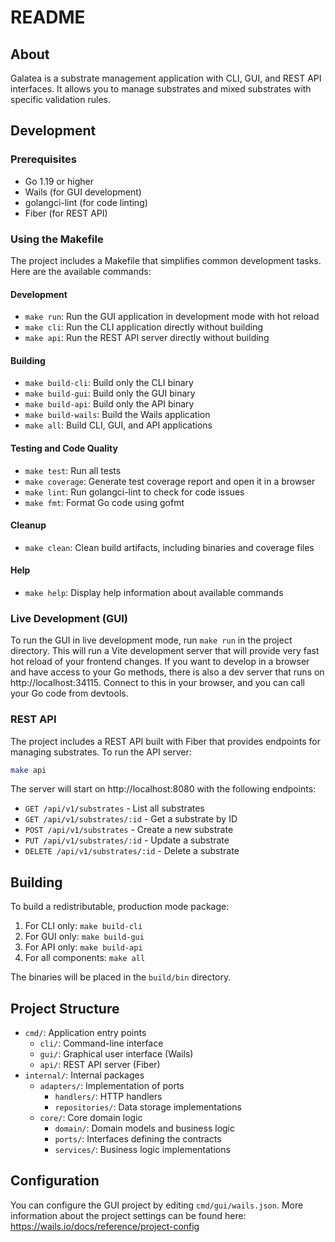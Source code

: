 # README

## About

Galatea is a substrate management application with CLI, GUI, and REST API interfaces. It allows you to manage substrates and mixed substrates with specific validation rules.

## Development

### Prerequisites

- Go 1.19 or higher
- Wails (for GUI development)
- golangci-lint (for code linting)
- Fiber (for REST API)

### Using the Makefile

The project includes a Makefile that simplifies common development tasks. Here are the available commands:

#### Development

- `make run`: Run the GUI application in development mode with hot reload
- `make cli`: Run the CLI application directly without building
- `make api`: Run the REST API server directly without building

#### Building

- `make build-cli`: Build only the CLI binary
- `make build-gui`: Build only the GUI binary
- `make build-api`: Build only the API binary
- `make build-wails`: Build the Wails application
- `make all`: Build CLI, GUI, and API applications

#### Testing and Code Quality

- `make test`: Run all tests
- `make coverage`: Generate test coverage report and open it in a browser
- `make lint`: Run golangci-lint to check for code issues
- `make fmt`: Format Go code using gofmt

#### Cleanup

- `make clean`: Clean build artifacts, including binaries and coverage files

#### Help

- `make help`: Display help information about available commands

### Live Development (GUI)

To run the GUI in live development mode, run `make run` in the project directory. This will run a Vite development
server that will provide very fast hot reload of your frontend changes. If you want to develop in a browser
and have access to your Go methods, there is also a dev server that runs on http://localhost:34115. Connect
to this in your browser, and you can call your Go code from devtools.

### REST API

The project includes a REST API built with Fiber that provides endpoints for managing substrates. To run the API server:

```bash
make api
```

The server will start on http://localhost:8080 with the following endpoints:

- `GET /api/v1/substrates` - List all substrates
- `GET /api/v1/substrates/:id` - Get a substrate by ID
- `POST /api/v1/substrates` - Create a new substrate
- `PUT /api/v1/substrates/:id` - Update a substrate
- `DELETE /api/v1/substrates/:id` - Delete a substrate

## Building

To build a redistributable, production mode package:

1. For CLI only: `make build-cli`
2. For GUI only: `make build-gui`
3. For API only: `make build-api`
4. For all components: `make all`

The binaries will be placed in the `build/bin` directory.

## Project Structure

- `cmd/`: Application entry points
  - `cli/`: Command-line interface
  - `gui/`: Graphical user interface (Wails)
  - `api/`: REST API server (Fiber)
- `internal/`: Internal packages
  - `adapters/`: Implementation of ports
    - `handlers/`: HTTP handlers
    - `repositories/`: Data storage implementations
  - `core/`: Core domain logic
    - `domain/`: Domain models and business logic
    - `ports/`: Interfaces defining the contracts
    - `services/`: Business logic implementations

## Configuration

You can configure the GUI project by editing `cmd/gui/wails.json`. More information about the project settings can be found
here: https://wails.io/docs/reference/project-config
